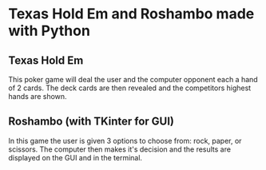 # Texas Hold Em and Roshambo made with Python
## Texas Hold Em
This poker game will deal the user and the computer opponent each a hand of 2 cards. The deck cards are then revealed and the competitors highest hands are shown.

## Roshambo (with TKinter for GUI)
In this game the user is given 3 options to choose from: rock, paper, or scissors. The computer then makes it's decision and the results are displayed on the GUI and in the terminal.
